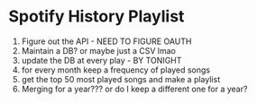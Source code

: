 # Spotify History Playlist

1) Figure out the API - NEED TO FIGURE OAUTH
2) Maintain a DB? or maybe just a CSV lmao 
3) update the DB at every play - BY TONIGHT
4) for every month keep a frequency of played songs
5) get the top 50 most played songs and make a playlist
6) Merging for a year??? or do I keep a different one for a year?
